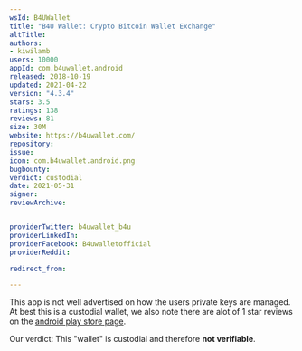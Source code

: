 ```yaml
---
wsId: B4UWallet
title: "B4U Wallet: Crypto Bitcoin Wallet Exchange"
altTitle: 
authors:
- kiwilamb
users: 10000
appId: com.b4uwallet.android
released: 2018-10-19
updated: 2021-04-22
version: "4.3.4"
stars: 3.5
ratings: 138
reviews: 81
size: 30M
website: https://b4uwallet.com/
repository: 
issue: 
icon: com.b4uwallet.android.png
bugbounty: 
verdict: custodial
date: 2021-05-31
signer: 
reviewArchive:


providerTwitter: b4uwallet_b4u
providerLinkedIn: 
providerFacebook: B4uwalletofficial
providerReddit: 

redirect_from:

---
```



This app is not well advertised on how the users private keys are managed.
At best this is a custodial wallet, we also note there are alot of 1 star reviews on the [android play store page](https://play.google.com/store/apps/details?id=com.b4uwallet.android&showAllReviews=true).

Our verdict: This "wallet" is custodial and therefore **not verifiable**.
